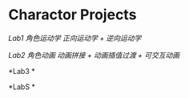 # Charactor Projects

*Lab1 角色运动学 正向运动学 + 逆向运动学*

*Lab2 角色动画 动画拼接 + 动画插值过渡 + 可交互动画*

*Lab3 *

*LabS *

